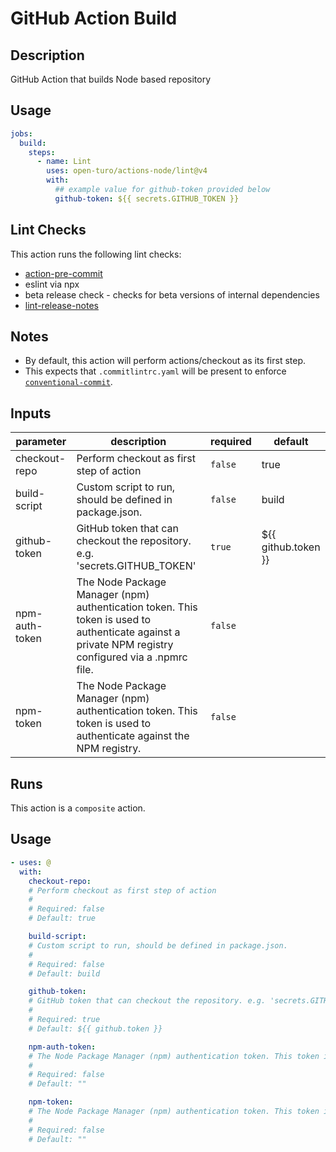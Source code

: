# GitHub Action Build

<!-- prettier-ignore-start   -->
<!-- action-docs-description -->

## Description

GitHub Action that builds Node based repository

<!-- prettier-ignore-end -->

## Usage

```yaml
jobs:
  build:
    steps:
      - name: Lint
        uses: open-turo/actions-node/lint@v4
        with:
          ## example value for github-token provided below
          github-token: ${{ secrets.GITHUB_TOKEN }}
```

## Lint Checks

This action runs the following lint checks:

- [action-pre-commit](https://github.com/open-turo/action-pre-commit)
- eslint via npx
- beta release check - checks for beta versions of internal dependencies
- [lint-release-notes](https://github.com/open-turo/actions-release/tree/main/lint-release-notes)

## Notes

- By default, this action will perform actions/checkout as its first step.
- This expects that `.commitlintrc.yaml` will be present to enforce [`conventional-commit`](https://github.com/wagoid/commitlint-github-action).

<!-- prettier-ignore-start -->
<!-- action-docs-inputs source="action.yaml"  -->
## Inputs

| parameter | description | required | default |
| --- | --- | --- | --- |
| checkout-repo | Perform checkout as first step of action | `false` | true |
| build-script | Custom script to run, should be defined in package.json. | `false` | build |
| github-token | GitHub token that can checkout the repository. e.g. 'secrets.GITHUB_TOKEN' | `true` | ${{ github.token }} |
| npm-auth-token | The Node Package Manager (npm) authentication token. This token is used to authenticate against a private NPM registry configured via a .npmrc file. | `false` |  |
| npm-token | The Node Package Manager (npm) authentication token. This token is used to authenticate against the NPM registry. | `false` |  |
<!-- action-docs-outputs source="action.yaml"  -->
<!-- action-docs-runs source="action.yaml"  -->
## Runs

This action is a `composite` action.
<!-- action-docs-usage source="action.yaml" -->
## Usage

```yaml
- uses: @
  with:
    checkout-repo:
    # Perform checkout as first step of action
    #
    # Required: false
    # Default: true

    build-script:
    # Custom script to run, should be defined in package.json.
    #
    # Required: false
    # Default: build

    github-token:
    # GitHub token that can checkout the repository. e.g. 'secrets.GITHUB_TOKEN'
    #
    # Required: true
    # Default: ${{ github.token }}

    npm-auth-token:
    # The Node Package Manager (npm) authentication token. This token is used to authenticate against a private NPM registry configured via a .npmrc file.
    #
    # Required: false
    # Default: ""

    npm-token:
    # The Node Package Manager (npm) authentication token. This token is used to authenticate against the NPM registry.
    #
    # Required: false
    # Default: ""
```
<!-- action-docs-usage source="action.yaml" -->
<!-- prettier-ignore-end -->
